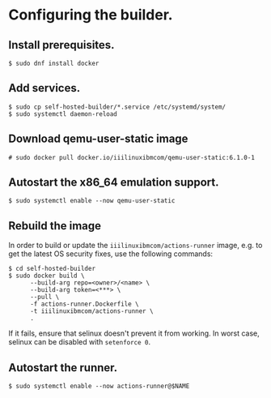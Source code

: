# Configuring the builder.

## Install prerequisites.

```
$ sudo dnf install docker
```

## Add services.

```
$ sudo cp self-hosted-builder/*.service /etc/systemd/system/
$ sudo systemctl daemon-reload
```

## Download qemu-user-static image

```
# sudo docker pull docker.io/iiilinuxibmcom/qemu-user-static:6.1.0-1
```

## Autostart the x86_64 emulation support.

```
$ sudo systemctl enable --now qemu-user-static
```

## Rebuild the image

In order to build or update the `iiilinuxibmcom/actions-runner` image, e.g. to get the
latest OS security fixes, use the following commands:

```
$ cd self-hosted-builder
$ sudo docker build \
      --build-arg repo=<owner>/<name> \
      --build-arg token=<***> \
      --pull \
      -f actions-runner.Dockerfile \
      -t iiilinuxibmcom/actions-runner \
      .
```

If it fails, ensure that selinux doesn't prevent it from working.
In worst case, selinux can be disabled with `setenforce 0`.

## Autostart the runner.

```
$ sudo systemctl enable --now actions-runner@$NAME
```
